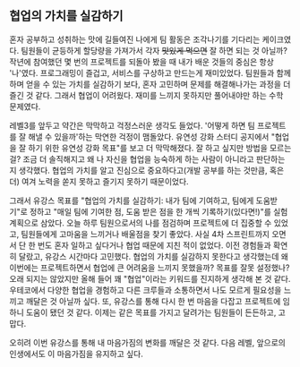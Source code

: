 ## 협업의 가치를 실감하기

혼자 공부하고 성취하는 맛에 길들여진 나에게 팀 활동은 조각나기를 기다리는 케이크였다. 팀원들이 균등하게 할당량을 가져가서 각자 ~~맛있게 먹으면~~ 잘 하면 되는 것 아닐까?
작년에 참여했던 몇 번의 프로젝트를 되돌아 봤을 때 내가 배운 것들의 중심은 항상 '나'였다. 프로그래밍이 즐겁고, 서비스를 구상하고 만드는게 재미있었다. 
팀원들과 함께 하며 얻을 수 있는 가치를 실감하기 보다, 혼자 고민하며 문제를 해결해나가는 과정을 더 즐긴 것 같다. 그래서 협업이 어려웠다. 재미를 느끼지 못하지만 풀어내야만 하는 수학 문제였다.

레벨3를 앞두고 약간은 막막하고 걱정스러운 생각도 들었다. '어떻게 하면 팀 프로젝트를 잘 해낼 수 있을까'하는 막연한 걱정이 맴돌았다. 
유연성 강화 스터디 공지에서 "협업을 잘 하기 위한 유연성 강화 목표"를 보고 더 막막해졌다. 잘 하고 싶지만 방법을 모르는 걸?
조금 더 솔직해지고 왜 나 자신을 협업을 능숙하게 하는 사람이 아니라고 판단하는지 생각했다. 협업의 가치를 알고 진심으로 중요하다고(개발 공부를 하는 것만큼, 혹은 더) 여겨 노력을 쏟지 못하고 즐기지 못하기 때문이었다.

그래서 유강스 목표를 "협업의 가치를 실감하기: 내가 팀에 기여하고, 팀에게 도움받기"로 정하고 "매일 팀에 기여한 점, 도움 받은 점을 한 개씩 기록하기(있다면!)"를 실험 계획으로 삼았다. 
오늘 하루 팀원으로서의 나를 점검하며 프로젝트에 더 집중할 수 있었고, 팀원들에게 고마움을 느끼거나 배울점을 찾기 좋았다. 사실 4차 스프린트까지 오면서 단 한 번도 혼자 일하고 싶다거나 협업 때문에 지친 적이 없었다.
이전 경험들과 확연히 달랐고, 유강스 시간마다 고민했다. 협업의 가치를 실감하지 못한다고 생각했는데 왜 이번에는 프로젝트하면서 협업에 큰 어려움을 느끼지 못했을까? 목표를 잘못 설정했나?
오래 되지는 않았지만 올해 들어 꽤 "협업"이라는 키워드를 진지하게 생각해 본 것 같다. 우테코에서 다양한 협업을 경험하고 다른 크루들과 소통하면서 나도 모르게 필요성을 느끼고 깨달은 것 아닐까 싶다.
또, 유강스를 통해 다시 한 번 마음을 다잡고 프로젝트에 임하니 도움이 됐던 것 같다. 이제는 같은 목표를 가지고 달려가는 팀원들이 든든하고, 고맙다.

오히려 이번 유강스를 통해 내 마음가짐의 변화를 깨달은 것 같다. 다음 레벨, 앞으로의 인생에서도 이 마음가짐을 유지하고 싶다.

